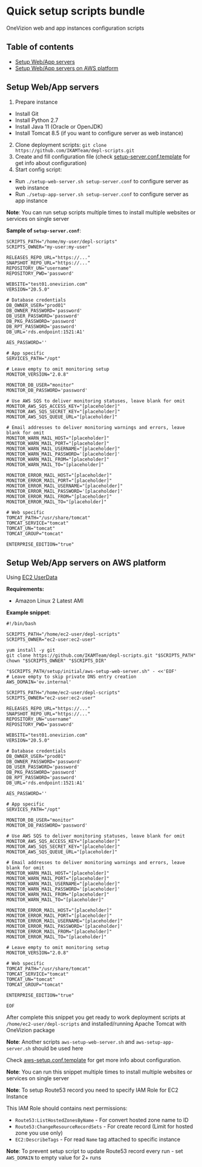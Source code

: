 # Quick setup scripts bundle

OneVizion web and app instances configuration scripts

## Table of contents
- [Setup Web/App servers](#setup-webapp-servers)
- [Setup Web/App servers on AWS platform](#setup-webapp-servers-on-aws-platform)

## Setup Web/App servers

1. Prepare instance
- Install Git
- Install Python 2.7
- Install Java 11 (Oracle or OpenJDK)
- Install Tomcat 8.5 (if you want to configure server as web instance)

2. Clone deployment scripts: `git clone https://github.com/IKAMTeam/depl-scripts.git`
3. Create and fill configuration file (check [setup-server.conf.template](setup-server.conf.template) for get info about configuration)
4. Start config script:

- Run `./setup-web-server.sh setup-server.conf` to configure server as web instance
- Run `./setup-app-server.sh setup-server.conf` to configure server as app instance

**Note**: You can run setup scripts multiple times to install multiple websites or services on single server

**Sample of `setup-server.conf`**:
```
SCRIPTS_PATH="/home/my-user/depl-scripts"
SCRIPTS_OWNER="my-user:my-user"

RELEASES_REPO_URL="https://..."
SNAPSHOT_REPO_URL="https://..."
REPOSITORY_UN="username"
REPOSITORY_PWD='password'

WEBSITE="test01.onevizion.com"
VERSION="20.5.0"

# Database credentials
DB_OWNER_USER="prod01"
DB_OWNER_PASSWORD='password'
DB_USER_PASSWORD='password'
DB_PKG_PASSWORD='password'
DB_RPT_PASSWORD='password'
DB_URL='rds.endpoint:1521:A1'

AES_PASSWORD=''

# App specific
SERVICES_PATH="/opt"

# Leave empty to omit monitoring setup
MONITOR_VERSION="2.0.8"

MONITOR_DB_USER="monitor"
MONITOR_DB_PASSWORD='password'

# Use AWS SQS to deliver monitoring statuses, leave blank for omit
MONITOR_AWS_SQS_ACCESS_KEY="[placeholder]"
MONITOR_AWS_SQS_SECRET_KEY="[placeholder]"
MONITOR_AWS_SQS_QUEUE_URL="[placeholder]"

# Email addresses to deliver monitoring warnings and errors, leave blank for omit
MONITOR_WARN_MAIL_HOST="[placeholder]"
MONITOR_WARN_MAIL_PORT="[placeholder]"
MONITOR_WARN_MAIL_USERNAME="[placeholder]"
MONITOR_WARN_MAIL_PASSWORD='[placeholder]'
MONITOR_WARN_MAIL_FROM="[placeholder]"
MONITOR_WARN_MAIL_TO="[placeholder]"

MONITOR_ERROR_MAIL_HOST="[placeholder]"
MONITOR_ERROR_MAIL_PORT="[placeholder]"
MONITOR_ERROR_MAIL_USERNAME="[placeholder]"
MONITOR_ERROR_MAIL_PASSWORD='[placeholder]'
MONITOR_ERROR_MAIL_FROM="[placeholder]"
MONITOR_ERROR_MAIL_TO="[placeholder]"

# Web specific
TOMCAT_PATH="/usr/share/tomcat"
TOMCAT_SERVICE="tomcat"
TOMCAT_UN="tomcat"
TOMCAT_GROUP="tomcat"

ENTERPRISE_EDITION="true"
```

## Setup Web/App servers on AWS platform

Using [EC2 UserData](https://docs.aws.amazon.com/AWSEC2/latest/UserGuide/user-data.html)

**Requirements:**
- Amazon Linux 2 Latest AMI

**Example snippet**:
```
#!/bin/bash

SCRIPTS_PATH="/home/ec2-user/depl-scripts"
SCRIPTS_OWNER="ec2-user:ec2-user"

yum install -y git
git clone https://github.com/IKAMTeam/depl-scripts.git "$SCRIPTS_PATH"
chown "$SCRIPTS_OWNER" "$SCRIPTS_DIR"

"$SCRIPTS_PATH/setup/initial/aws-setup-web-server.sh" - <<'EOF'
# Leave empty to skip private DNS entry creation
AWS_DOMAIN='ov.internal'

SCRIPTS_PATH="/home/ec2-user/depl-scripts"
SCRIPTS_OWNER="ec2-user:ec2-user"

RELEASES_REPO_URL="https://..."
SNAPSHOT_REPO_URL="https://..."
REPOSITORY_UN="username"
REPOSITORY_PWD='password'

WEBSITE="test01.onevizion.com"
VERSION="20.5.0"

# Database credentials
DB_OWNER_USER="prod01"
DB_OWNER_PASSWORD='password'
DB_USER_PASSWORD='password'
DB_PKG_PASSWORD='password'
DB_RPT_PASSWORD='password'
DB_URL='rds.endpoint:1521:A1'

AES_PASSWORD=''

# App specific
SERVICES_PATH="/opt"

MONITOR_DB_USER="monitor"
MONITOR_DB_PASSWORD='password'

# Use AWS SQS to deliver monitoring statuses, leave blank for omit
MONITOR_AWS_SQS_ACCESS_KEY="[placeholder]"
MONITOR_AWS_SQS_SECRET_KEY="[placeholder]"
MONITOR_AWS_SQS_QUEUE_URL="[placeholder]"

# Email addresses to deliver monitoring warnings and errors, leave blank for omit
MONITOR_WARN_MAIL_HOST="[placeholder]"
MONITOR_WARN_MAIL_PORT="[placeholder]"
MONITOR_WARN_MAIL_USERNAME="[placeholder]"
MONITOR_WARN_MAIL_PASSWORD='[placeholder]'
MONITOR_WARN_MAIL_FROM="[placeholder]"
MONITOR_WARN_MAIL_TO="[placeholder]"

MONITOR_ERROR_MAIL_HOST="[placeholder]"
MONITOR_ERROR_MAIL_PORT="[placeholder]"
MONITOR_ERROR_MAIL_USERNAME="[placeholder]"
MONITOR_ERROR_MAIL_PASSWORD='[placeholder]'
MONITOR_ERROR_MAIL_FROM="[placeholder]"
MONITOR_ERROR_MAIL_TO="[placeholder]"

# Leave empty to omit monitoring setup
MONITOR_VERSION="2.0.8"

# Web specific
TOMCAT_PATH="/usr/share/tomcat"
TOMCAT_SERVICE="tomcat"
TOMCAT_UN="tomcat"
TOMCAT_GROUP="tomcat"

ENTERPRISE_EDITION="true"

EOF
```

After complete this snippet you get ready to work deployment scripts at `/home/ec2-user/depl-scripts` and installed/running Apache Tomcat with OneVizion package

**Note**: Another scripts `aws-setup-web-server.sh` and `aws-setup-app-server.sh` should be used here

Check [aws-setup.conf.template](aws-setup.conf.template) for get more info about configuration.

**Note**: You can run this snippet multiple times to install multiple websites or services on single server

**Note**: To setup Route53 record you need to specify IAM Role for EC2 Instance

This IAM Role should contains next permissions:
- `Route53:ListHostedZonesByName` - For convert hosted zone name to ID
- `Route53:ChangeResourceRecordSets` - For create record (Limit for hosted zone you use only)
- `EC2:DescribeTags` - For read `Name` tag attached to specific instance

**Note**: To prevent setup script to update Route53 record every run - set `AWS_DOMAIN` to empty value for 2+ runs
